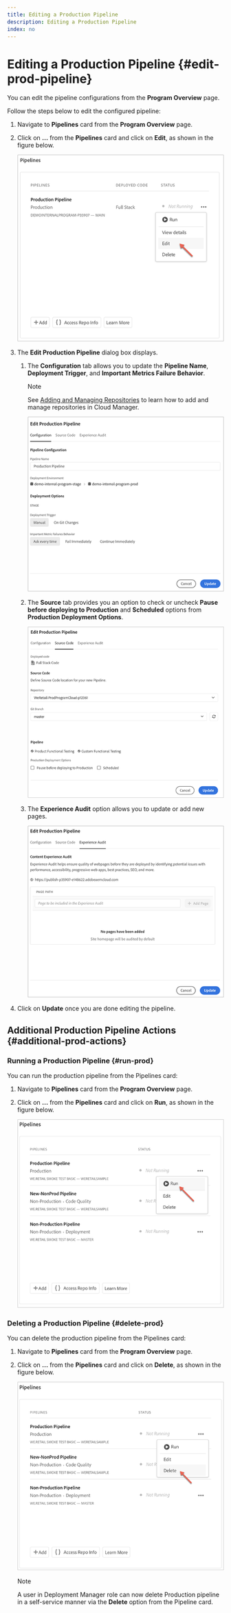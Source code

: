 ```yaml
---
title: Editing a Production Pipeline
description: Editing a Production Pipeline
index: no
---
```


# Editing a Production Pipeline {#edit-prod-pipeline}

You can edit the pipeline configurations from the **Program Overview** page. 

Follow the steps below to edit the configured pipeline:

1. Navigate to **Pipelines** card from the **Program Overview** page.

1. Click on **...** from the **Pipelines** card and click on **Edit**, as shown in the figure below.

   ![](/help/implementing/cloud-manager/assets/configure-pipeline/pipeline-edit1.png)

1. The **Edit Production Pipeline** dialog box displays.

   1. The **Configuration** tab allows you to update the **Pipeline Name**, **Deployment Trigger**, and **Important Metrics Failure Behavior**.

      >[!NOTE]
      >See [Adding and Managing Repositories](/help/implementing/cloud-manager/managing-code/cloud-manager-repositories.md) to learn how to add and manage repositories in Cloud Manager.

      ![](/help/implementing/cloud-manager/assets/configure-pipeline/pipeline-edit2.png)


   1. The **Source** tab provides you an option to check or uncheck **Pause before deploying to Production** and **Scheduled** options from **Production Deployment Options**.

      ![](/help/implementing/cloud-manager/assets/configure-pipeline/prod-pipeline-editnotier.png)

   1. The **Experience Audit** option allows you to update or add new pages.

      ![](/help/implementing/cloud-manager/assets/configure-pipeline/pipeline-edit4.png)

1. Click on **Update** once you are done editing the pipeline.

## Additional Production Pipeline Actions {#additional-prod-actions}

### Running a Production Pipeline {#run-prod}

You can run the production pipeline from the Pipelines card:

1. Navigate to **Pipelines** card from the **Program Overview** page.

1. Click on **...** from the **Pipelines** card and click on **Run**, as shown in the figure below.

   ![](/help/implementing/cloud-manager/assets/configure-pipeline/prod-run.png)

### Deleting a Production Pipeline {#delete-prod}

You can delete the production pipeline from the Pipelines card:

1. Navigate to **Pipelines** card from the **Program Overview** page.

1. Click on **...** from the **Pipelines** card and click on **Delete**, as shown in the figure below.

   ![](/help/implementing/cloud-manager/assets/configure-pipeline/prod-delete.png)

   >[!NOTE]
   >A user in Deployment Manager role can now delete Production pipeline in a self-service manner via the **Delete** option from the Pipeline card.